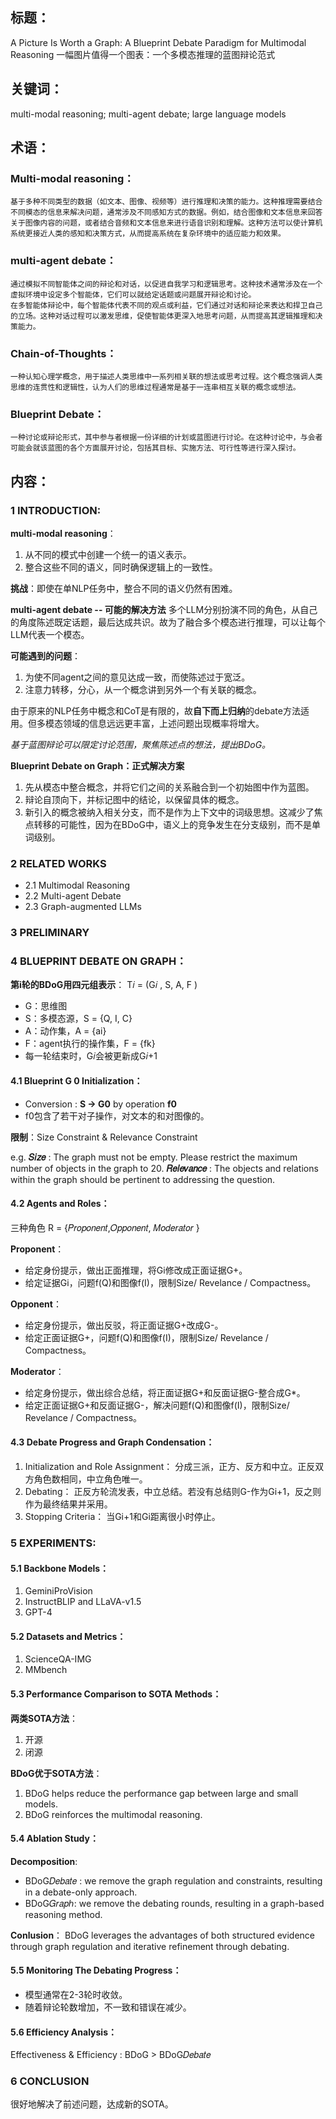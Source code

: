 ## 标题：
A Picture Is Worth a Graph: A Blueprint Debate Paradigm for Multimodal Reasoning
一幅图片值得一个图表：一个多模态推理的蓝图辩论范式

## 关键词：
multi-modal reasoning; multi-agent debate; large language models

## 术语：

### Multi-modal reasoning：
	基于多种不同类型的数据（如文本、图像、视频等）进行推理和决策的能力。这种推理需要结合不同模态的信息来解决问题，通常涉及不同感知方式的数据。例如，结合图像和文本信息来回答关于图像内容的问题，或者结合音频和文本信息来进行语音识别和理解。这种方法可以使计算机系统更接近人类的感知和决策方式，从而提高系统在复杂环境中的适应能力和效果。

### multi-agent debate：
	通过模拟不同智能体之间的辩论和对话，以促进自我学习和逻辑思考。这种技术通常涉及在一个虚拟环境中设定多个智能体，它们可以就给定话题或问题展开辩论和讨论。
	在多智能体辩论中，每个智能体代表不同的观点或利益，它们通过对话和辩论来表达和捍卫自己的立场。这种对话过程可以激发思维，促使智能体更深入地思考问题，从而提高其逻辑推理和决策能力。

### Chain-of-Thoughts：
	一种认知心理学概念，用于描述人类思维中一系列相关联的想法或思考过程。这个概念强调人类思维的连贯性和逻辑性，认为人们的思维过程通常是基于一连串相互关联的概念或想法。

### Blueprint Debate：
	一种讨论或辩论形式，其中参与者根据一份详细的计划或蓝图进行讨论。在这种讨论中，与会者可能会就该蓝图的各个方面展开讨论，包括其目标、实施方法、可行性等进行深入探讨。

## 内容：

### 1 INTRODUCTION:

**multi-modal reasoning**：
1. 从不同的模式中创建一个统一的语义表示。
2. 整合这些不同的语义，同时确保逻辑上的一致性。

**挑战**：即使在单NLP任务中，整合不同的语义仍然有困难。

**multi-agent debate -- 可能的解决方法**
	多个LLM分别扮演不同的角色，从自己的角度陈述既定话题，最后达成共识。故为了融合多个模态进行推理，可以让每个LLM代表一个模态。

**可能遇到的问题**：
1. 为使不同agent之间的意见达成一致，而使陈述过于宽泛。
2. 注意力转移，分心，从一个概念讲到另外一个有关联的概念。

由于原来的NLP任务中概念和CoT是有限的，故**自下而上归纳**的debate方法适用。但多模态领域的信息远远更丰富，上述问题出现概率将增大。

*基于蓝图辩论可以限定讨论范围，聚焦陈述点的想法，提出BDoG。*

**Blueprint Debate on Graph：正式解决方案**
1. 先从模态中整合概念，并将它们之间的关系融合到一个初始图中作为蓝图。
2. 辩论自顶向下，并标记图中的结论，以保留具体的概念。
3. 新引入的概念被纳入相关分支，而不是作为上下文中的词级思想。这减少了焦点转移的可能性，因为在BDoG中，语义上的竞争发生在分支级别，而不是单词级别。

### 2 RELATED WORKS

- 2.1 Multimodal Reasoning
- 2.2 Multi-agent Debate
- 2.3 Graph-augmented LLMs

### 3 PRELIMINARY

### 4 BLUEPRINT DEBATE ON GRAPH：

**第i轮的BDoG用四元组表示**：
T𝑖 = (G𝑖 , S, A, F )
- G：思维图
- S：多模态源，S = {Q, I, C}
- A：动作集，A = {ai}
- F：agent执行的操作集，F = {fk}
- 每一轮结束时，G𝑖会被更新成G𝑖+1

#### 4.1 Blueprint G 0 Initialization：

- Conversion : **S -> G0** by operation **f0**
- f0包含了若干对子操作，对文本的和对图像的。

**限制**：Size Constraint & Relevance Constraint

e.g.
**𝑆𝑖𝑧𝑒** : The graph must not be empty. Please restrict the maximum number of objects in the graph to 20.
**𝑅𝑒𝑙𝑒𝑣𝑎𝑛𝑐𝑒** : The objects and relations within the graph should be pertinent to addressing the question.

#### 4.2 Agents and Roles：

三种角色 R = {𝑃𝑟𝑜𝑝𝑜𝑛𝑒𝑛𝑡,𝑂𝑝𝑝𝑜𝑛𝑒𝑛𝑡, 𝑀𝑜𝑑𝑒𝑟𝑎𝑡𝑜𝑟 }

**Proponent**：
- 给定身份提示，做出正面推理，将Gi修改成正面证据G+。
- 给定证据Gi，问题f(Q)和图像f(I)，限制Size/ Revelance / Compactness。

**Opponent**：
- 给定身份提示，做出反驳，将正面证据G+改成G-。
- 给定正面证据G+，问题f(Q)和图像f(I)，限制Size/ Revelance / Compactness。

**Moderator**：
- 给定身份提示，做出综合总结，将正面证据G+和反面证据G-整合成G*。
- 给定正面证据G+和反面证据G-，解决问题f(Q)和图像f(I)，限制Size/ Revelance / Compactness。

#### 4.3 Debate Progress and Graph Condensation：

1. Initialization and Role Assignment：
	分成三派，正方、反方和中立。正反双方角色数相同，中立角色唯一。
2. Debating：
	正反方轮流发表，中立总结。若没有总结则G-作为Gi+1，反之则作为最终结果并采用。
3. Stopping Criteria：
	当Gi+1和Gi距离很小时停止。

### 5 EXPERIMENTS:

#### 5.1 Backbone Models：
1) GeminiProVision
2) InstructBLIP and LLaVA-v1.5
3) GPT-4

#### 5.2 Datasets and Metrics：
1) ScienceQA-IMG
2) MMbench

#### 5.3 Performance Comparison to SOTA Methods：

**两类SOTA方法**：
1. 开源
2. 闭源

**BDoG优于SOTA方法**：
1. BDoG helps reduce the performance gap between large and small models.
2. BDoG reinforces the multimodal reasoning.

#### 5.4 Ablation Study：

**Decomposition**:
- BDoG𝐷𝑒𝑏𝑎𝑡𝑒 : we remove the graph regulation and constraints, resulting in a debate-only approach.
- BDoG𝐺𝑟𝑎𝑝ℎ: we remove the debating rounds, resulting in a graph-based reasoning method.

**Conlusion**：
BDoG leverages the advantages of both structured evidence through graph regulation and iterative refinement through debating.

#### 5.5 Monitoring The Debating Progress：

- 模型通常在2-3轮时收敛。
- 随着辩论轮数增加，不一致和错误在减少。

#### 5.6 Efficiency Analysis：

Effectiveness & Efficiency : BDoG > BDoG𝐷𝑒𝑏𝑎𝑡𝑒

### 6 CONCLUSION

很好地解决了前述问题，达成新的SOTA。